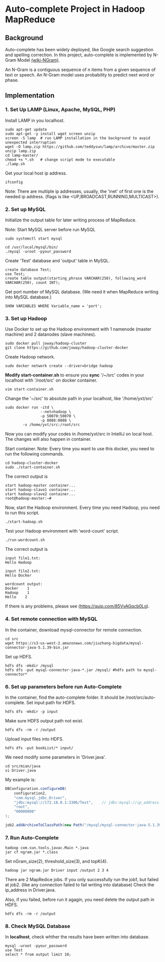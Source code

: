 # Auto-complete Project in Hadoop MapReduce

## Background

Auto-complete has been widely deployed, like Google search suggestion and spelling correction. 
In this project, auto-complete is implemented by N-Gram Model [(wiki-NGram)](https://en.wikipedia.org/wiki/N-gram).

An N-Gram is a contiguous sequence of n items from a given sequence of text or speech.
An N-Gram model uses probability to predict next word or phase.

## Implementation

### 1. Set Up LAMP (Linux, Apache, MySQL, PHP)

Install LAMP in you localhost. 

```shell script
sudo apt-get update
sudo apt-get -y install wget screen unzip
screen -S lamp  # run LAMP installation in the background to avpid unexpected interruption
wget -O lamp.zip https://github.com/teddysun/lamp/archive/master.zip
unzip lamp.zip
cd lamp-master/
chmod +x *.sh   # change script mode to executable
./lamp.sh
```
Get your local host ip address.
```shell script
ifconfig
```
Note: There are multiple ip addresses, usually, the 'inet' of first one is the needed ip address.
(flags is like <UP,BROADCAST,RUNNING,MULTICAST>).

### 2. Set up MySQL

Initialize the output table for later writing process of MapReduce.

Note: Start MySQL server before run MySQL
```shell script
sudo systemctl start mysql
```
```shell script
cd /usr/local/mysql/bin/
./mysql -uroot -pyour_password
```
Create 'Test' database and 'output' table in MySQL.
```
create database Test;
use Test;
create table output(starting_phrase VARCHAR(250), following_word VARCHAR(250), count INT);
```
Get port number of MySQL database. (We need it when MapReduce writing into MySQL database.)
```
SHOW VARIABLES WHERE Variable_name = 'port';
```


### 3. Set up Hadoop
Use Docker to set up the Hadoop environment with 1 namenode (master machine) and 2 datanodes (slave machines).
```shell script
sudo docker pull joway/hadoop-cluster 
git clone https://github.com/joway/hadoop-cluster-docker 
```
Create Hadoop network.
```shell script
sudo docker network create --driver=bridge hadoop
```
**Modify start-container.sh** to ensure you **sync** '/~/src' codes in your localhost with '/root/src' on docker container.
```shell script
vim start-container.sh
```
Change the '~/src' to absolute path in your localhost, like '/home/yxt/src'
```shell script
sudo docker run -itd \
                --net=hadoop \
                -p 50070:50070 \
                -p 8088:8088 \
		-v /home/yxt/src:/root/src
```
Now you can modify your codes in /home/yxt/src in IntelliJ on local host.
The changes will also happen in container.

Start container. Note: Every time you want to use this docker, you need to run the following commands.
```shell script
cd hadoop-cluster-docker
sudo ./start-container.sh
```
The correct output is
```shell script
start hadoop-master container...
start hadoop-slave1 container...
start hadoop-slave2 container...
root@hadoop-master:~# 
```
Now, start the Hadoop environment. Every time you need Hadoop, you need to run this script. 
```shell script
./start-hadoop.sh
```
Test your Hadoop environment with 'word-count' script.
```shell script
./run-wordcount.sh
```
The correct output is
```shell script
input file1.txt:
Hello Hadoop

input file2.txt:
Hello Docker

wordcount output:
Docker    1
Hadoop    1
Hello    2
```
If there is any problems, please see (https://quip.com/85VvAGqcb0Lg).


### 4. Set remote connection with MySQL 
In the container, download mysql-connector for remote connection.
```shell script
cd src
wget https://s3-us-west-2.amazonaws.com/jiuzhang-bigdata/mysql-connector-java-5.1.39-bin.jar
```
Set up HDFS.
```shell script
hdfs dfs -mkdir /mysql
hdfs dfs -put mysql-connector-java-*.jar /mysql/ #hdfs path to mysql-connector*
```

### 6. Set up parameters before run Auto-Complete
In the container, find the auto-complete folder. 
It should be /root/src/auto-complete.
Set input path for HDFS.
```shell script
hdfs dfs -mkdir -p input
```
Make sure HDFS output path not exist.
```shell script
hdfs dfs -rm -r /output 
```
Upload input files into HDFS.
```shell script
hdfs dfs -put bookList/* input/
```
We need modify some parameters in 'Driver.java'.
```shell script
cd src/mian/java
vi Driver.java
```
My example is:
```java
DBConfiguration.configureDB(
    configuration2,
    "com.mysql.jdbc.Driver",
    "jdbc:mysql://172.18.0.1:3306/Test",	// jdbc:mysql://ip_address:port/database_name
    "root",
    "00000000"
);

job2.addArchiveToClassPath(new Path("/mysql/mysql-connector-java-5.1.39-bin.jar"));
```
### 7. Run Auto-Complete
```shell script
hadoop com.sun.tools.javac.Main *.java
jar cf ngram.jar *.class
```
Set nGram_size(2), threshold_size(3), and topK(4).
```shell script
hadoop jar ngram.jar Driver input /output 2 3 4
```
There are 2 MapRedice jobs. 
If you only successfully run the job1, but failed at job2.
(like any connection failed to fail writing into database)
Check the ip_address in Driver.java.

Also, if you failed, before run it agagin, you need delete the output path in HDFS.
```shell script
hdfs dfs -rm -r /output
```

### 8. Check MySQL Database
In **localhost**, check whther the results have been written into database.
```shell script
mysql -uroot -pyour_password
use Test
select * from output limit 10;
```



